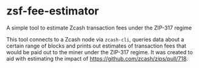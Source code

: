 # zsf-fee-estimator
A simple tool to estimate Zcash transaction fees under the ZIP-317 regime

This tool connects to a Zcash node via `zcash-cli`, queries data about a certain range of blocks and prints out estimates of transaction fees that would be paid out to the miner under the ZIP-317 regime. It was created to aid with estimating the impact of https://github.com/zcash/zips/pull/718.
